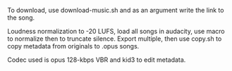 To download, use download-music.sh and as an argument write the link to the song.

Loudness normalization to -20 LUFS, load all songs in audacity, use macro to normalize then to truncate silence.
Export multiple, then use copy.sh to copy metadata from originals to .opus songs.

Codec used is opus 128-kbps VBR and kid3 to edit metadata.
